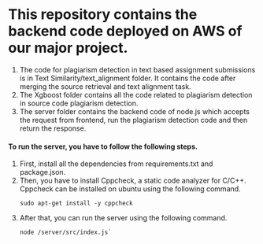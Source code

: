 # This repository contains the backend code deployed on AWS of our major project.

1. The code for plagiarism detection in text based assignment submissions is in Text Similarity/text_alignment folder. It contains the code after merging the source retrieval and text alignment task.
2. The Xgboost folder contains all the code related to plagiarism detection in source code plagiarism detection. 
3. The server folder contains the backend code of node.js which accepts the request from frontend, run the plagiarism detection code and then return the response.

#### To run the server, you have to follow the following steps.
1. First, install all the dependencies from requirements.txt and package.json.
2. Then, you have to install Cppcheck, a static code analyzer for C/C++. Cppcheck can be installed on ubuntu using the following command.
   ```
   sudo apt-get install -y cppcheck
   ```
4. After that, you can run the server using the following command.
   ```
   node /server/src/index.js`
   ```
